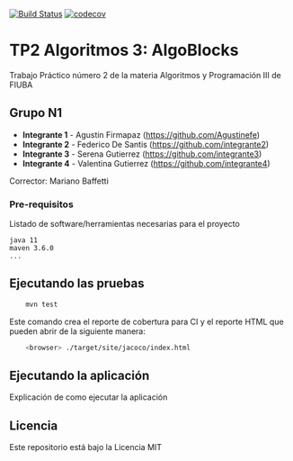 [![Build Status](https://travis-ci.org/Agustinefe/TP2Algoritmos3.svg?branch=master)](https://travis-ci.org/fiuba/algo3_proyecto_base_tp2) [![codecov](https://codecov.io/gh/fiuba/algo3_proyecto_base_tp2/branch/master/graph/badge.svg)](https://codecov.io/gh/fiuba/algo3_proyecto_base_tp2)



# TP2 Algoritmos 3: AlgoBlocks

Trabajo Práctico número 2 de la materia Algoritmos y Programación III de FIUBA

## Grupo N1

* **Integrante 1** - Agustin Firmapaz (https://github.com/Agustinefe)
* **Integrante 2** - Federico De Santis (https://github.com/integrante2)
* **Integrante 3** - Serena Gutierrez (https://github.com/integrante3)
* **Integrante 4** - Valentina Gutierrez (https://github.com/integrante4)

Corrector: Mariano Baffetti

### Pre-requisitos

Listado de software/herramientas necesarias para el proyecto

```
java 11
maven 3.6.0
...
```

## Ejecutando las pruebas

```bash
    mvn test
```

Este comando crea el reporte de cobertura para CI y el reporte HTML que pueden abrir de la siguiente manera:

```bash
    <browser> ./target/site/jacoco/index.html
```

## Ejecutando la aplicación

Explicación de como ejecutar la aplicación

## Licencia

Este repositorio está bajo la Licencia MIT
